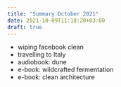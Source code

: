 ```yaml
---
title: "Summary October 2021"
date: 2021-10-09T11:18:20+03:00
draft: true
---
```

- wiping facebook clean
- travelling to Italy
- audiobook: dune
- e-book: wildcrafted fermentation
- e-book: clean architecture
